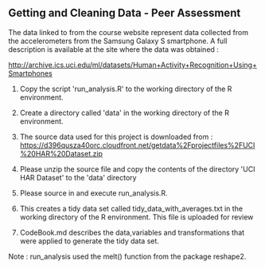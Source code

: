 ## Getting and Cleaning Data - Peer Assessment

The data linked to from the course website represent data collected from the accelerometers from the Samsung Galaxy S smartphone. A full description is available at the site where the data was obtained :

http://archive.ics.uci.edu/ml/datasets/Human+Activity+Recognition+Using+Smartphones 

1. Copy the script 'run_analysis.R' to the working directory of the R environment.

2. Create a directory called 'data' in the working directory of the R environment.

3. The source data used for this project is downloaded from  :
   https://d396qusza40orc.cloudfront.net/getdata%2Fprojectfiles%2FUCI%20HAR%20Dataset.zip 

4. Please unzip the source file and copy the contents of the directory 'UCI HAR Dataset' to the 'data' directory 

5. Please source in and execute run_analysis.R.

6. This creates a tidy data set called tidy_data_with_averages.txt in the working directory of the R environment. This file is uploaded for review

7. CodeBook.md describes the data,variables and transformations that were applied to generate the tidy data set.

Note : run_analysis used the melt() function from the package reshape2. 

